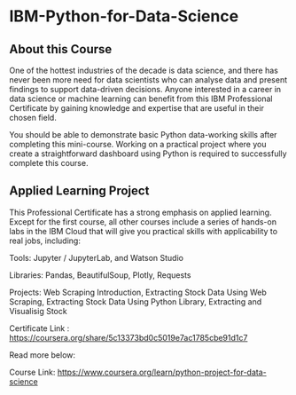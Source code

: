 # IBM-Python-for-Data-Science

## About this Course
One of the hottest industries of the decade is data science, and there has never been more need for data scientists who can analyse data and present findings to support data-driven decisions. Anyone interested in a career in data science or machine learning can benefit from this IBM Professional Certificate by gaining knowledge and expertise that are useful in their chosen field.

You should be able to demonstrate basic Python data-working skills after completing this mini-course. Working on a practical project where you create a straightforward dashboard using Python is required to successfully complete this course.

## Applied Learning Project

This Professional Certificate has a strong emphasis on applied learning. Except for the first course, all other courses include a series of hands-on labs in the IBM Cloud that will give you practical skills with applicability to real jobs, including:

Tools: Jupyter / JupyterLab, and Watson Studio

Libraries: Pandas, BeautifulSoup, Plotly, Requests

Projects: Web Scraping Introduction, Extracting Stock Data Using Web Scraping, Extracting Stock Data Using Python Library, Extracting and Visualisig Stock

Certificate Link : https://coursera.org/share/5c13373bd0c5019e7ac1785cbe91d1c7

Read more below:

Course Link: https://www.coursera.org/learn/python-project-for-data-science
